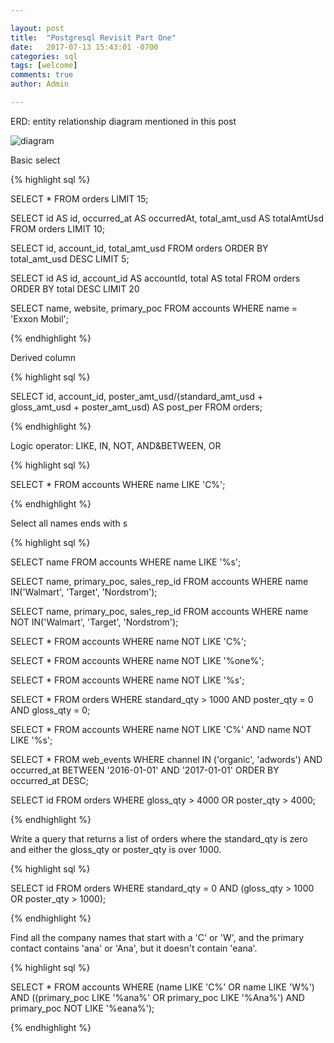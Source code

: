 ```yaml
---

layout: post
title:  "Postgresql Revisit Part One"
date:   2017-07-13 15:43:01 -0700
categories: sql
tags: [welcome]
comments: true
author: Admin

---
```


ERD: entity relationship diagram mentioned in this post

![diagram]({{site.baseurl}}/static/images/tables.png)

Basic select

{% highlight sql %}

  SELECT * 
  FROM orders 
  LIMIT 15;

  SELECT id            AS id,
        occurred_at   AS occurredAt,
        total_amt_usd AS totalAmtUsd
    FROM orders 
  LIMIT 10;
  
  SELECT id, account_id, total_amt_usd
  FROM orders
  ORDER BY total_amt_usd DESC 
  LIMIT 5;

  SELECT id         AS id,
        account_id AS accountId,
        total      AS total
    FROM orders 
  ORDER BY total DESC 
  LIMIT 20

  SELECT name, website, primary_poc 
  FROM accounts
  WHERE name = 'Exxon Mobil';

{% endhighlight %}

Derived column

{% highlight sql %}

  SELECT id, account_id, 
        poster_amt_usd/(standard_amt_usd + gloss_amt_usd + poster_amt_usd) AS post_per
  FROM orders;

{% endhighlight %}


Logic operator: LIKE, IN, NOT, AND&BETWEEN, OR

{% highlight sql %}

<!-- select all names starts with C -->
  SELECT * FROM accounts
  WHERE name LIKE 'C%';

{% endhighlight %}

Select all names ends with s

{% highlight sql %}

  SELECT name
  FROM accounts
  WHERE name LIKE '%s';

  SELECT name, primary_poc, sales_rep_id
  FROM accounts
  WHERE name IN('Walmart', 'Target', 'Nordstrom');

  SELECT name, primary_poc, sales_rep_id
  FROM accounts
  WHERE name NOT IN('Walmart', 'Target', 'Nordstrom');

  SELECT * 
  FROM accounts
  WHERE name NOT LIKE 'C%';

  SELECT * 
  FROM accounts
  WHERE name NOT LIKE '%one%';

  SELECT * 
  FROM accounts
  WHERE name NOT LIKE '%s';

  SELECT * 
  FROM orders
  WHERE standard_qty > 1000 AND poster_qty = 0 AND gloss_qty = 0;

  SELECT * 
  FROM accounts
  WHERE name NOT LIKE 'C%' AND name NOT LIKE '%s';


  SELECT *
  FROM web_events
  WHERE channel IN ('organic', 'adwords') AND occurred_at BETWEEN '2016-01-01' AND '2017-01-01'
  ORDER BY occurred_at DESC;


  SELECT id 
  FROM orders
  WHERE gloss_qty > 4000 OR poster_qty > 4000;

{% endhighlight %}


Write a query that returns a list of orders where the standard_qty is zero and 
either the gloss_qty or poster_qty is over 1000.

{% highlight sql %}

  SELECT id 
  FROM orders
  WHERE standard_qty = 0 
  AND (gloss_qty > 1000 OR poster_qty > 1000);

{% endhighlight %}


Find all the company names that start with a 'C' or 'W', and the primary contact 
contains 'ana' or 'Ana', but it doesn't contain 'eana'.

{% highlight sql %}

  SELECT *
  FROM accounts
  WHERE (name LIKE 'C%' OR name LIKE 'W%') 
            AND ((primary_poc LIKE '%ana%' OR primary_poc LIKE '%Ana%') 
                  AND primary_poc NOT LIKE '%eana%');

 {% endhighlight %}

